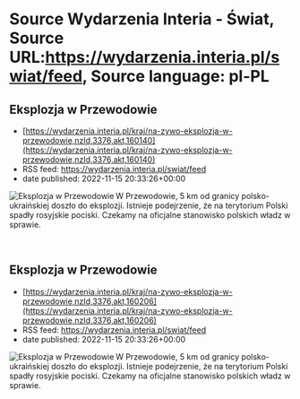 # Source Wydarzenia Interia - Świat, Source URL:https://wydarzenia.interia.pl/swiat/feed, Source language: pl-PL

## Eksplozja w Przewodowie
 - [https://wydarzenia.interia.pl/kraj/na-zywo-eksplozja-w-przewodowie,nzId,3376,akt,160140](https://wydarzenia.interia.pl/kraj/na-zywo-eksplozja-w-przewodowie,nzId,3376,akt,160140)
 - RSS feed: https://wydarzenia.interia.pl/swiat/feed
 - date published: 2022-11-15 20:33:26+00:00

<p><a href="https://wydarzenia.interia.pl/kraj/na-zywo-eksplozja-w-przewodowie,nzId,3376,akt,160140"><img align="left" alt="Eksplozja w Przewodowie" src="https://i.iplsc.com/eksplozja-w-przewodowie/000GCGVBKL78K7C2-C321.jpg" /></a>W Przewodowie, 5 km od granicy polsko-ukraińskiej doszło do eksplozji. Istnieje podejrzenie, że na terytorium Polski spadły rosyjskie pociski. Czekamy na oficjalne stanowisko polskich władz w sprawie.</p><br clear="all" />

## Eksplozja w Przewodowie
 - [https://wydarzenia.interia.pl/kraj/na-zywo-eksplozja-w-przewodowie,nzId,3376,akt,160206](https://wydarzenia.interia.pl/kraj/na-zywo-eksplozja-w-przewodowie,nzId,3376,akt,160206)
 - RSS feed: https://wydarzenia.interia.pl/swiat/feed
 - date published: 2022-11-15 20:33:26+00:00

<p><a href="https://wydarzenia.interia.pl/kraj/na-zywo-eksplozja-w-przewodowie,nzId,3376,akt,160206"><img align="left" alt="Eksplozja w Przewodowie" src="https://i.iplsc.com/eksplozja-w-przewodowie/000GCGVBKL78K7C2-C321.jpg" /></a>W Przewodowie, 5 km od granicy polsko-ukraińskiej doszło do eksplozji. Istnieje podejrzenie, że na terytorium Polski spadły rosyjskie pociski. Czekamy na oficjalne stanowisko polskich władz w sprawie.</p><br clear="all" />
